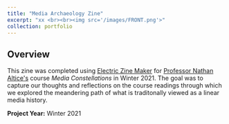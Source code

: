 ```yaml
---
title: "Media Archaeology Zine"
excerpt: "xx <br><br><img src='/images/FRONT.png'>"
collection: portfolio
---
```


## Overview
This zine was completed using [Electric Zine Maker](https://alienmelon.itch.io/electric-zine-maker) for [Professor Nathan Altice's](http://metopal.com/about/) course *Media Constellations* in Winter 2021. The goal was to capture our thoughts and reflections on the course readings through which we explored the meandering path of what is traditonally viewed as a linear media history.

**Project Year:** Winter 2021

<object data="{{ site.url }}{{ site.baseurl }}/files/zine.pdf" width="1000" height="1000" type="application/pdf"></object>
